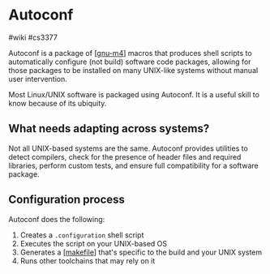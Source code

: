 # Autoconf
#wiki #cs3377

Autoconf is a package of [[gnu-m4]] macros that produces shell scripts to automatically configure (not build) software code packages, allowing for those packages to be installed on many UNIX-like systems without manual user intervention.

Most Linux/UNIX software is packaged using Autoconf. It is a useful skill to know because of its ubiquity.

## What needs adapting across systems?
Not all UNIX-based systems are the same. Autoconf provides utilities to detect compilers, check for the presence of header files and required libraries, perform custom tests, and ensure full compatibility for a software package.

## Configuration process
Autoconf does the following:
1. Creates a `.configuration` shell script
2. Executes the script on your UNIX-based OS
3. Generates a [[makefile]] that's specific to the build and your UNIX system
4. Runs other toolchains that may rely on it

[//begin]: # "Autogenerated link references for markdown compatibility"
[gnu-m4]: gnu-m4.md "GNU M4"
[makefile]: makefile.md "Makefile"
[//end]: # "Autogenerated link references"